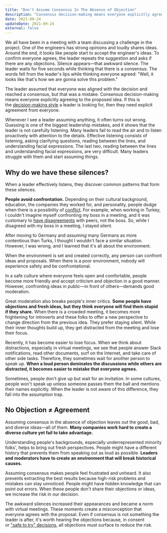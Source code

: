 ```yaml
---
title: "Don't Assume Consensus In The Absence of Objection"
description: "Consensus decision-making means everyone explicitly agreeing to the proposed idea. The leader needs explicit agreement from everyone and shouldn't assume consensus in the absence of objection."
date: 2021-09-24
updateDate: 2021-09-24
external: false
---
```


We all have been in a meeting with a team discussing a challenge in the project. One of the engineers has strong opinions and loudly shares ideas. Around the end, it looks like people start to accept the engineer's ideas. To confirm everyone agrees, the leader repeats the suggestion and asks if there are any objections. Silence appears—that awkward silence. The leader waits for five seconds while thinking that there is a consensus. The words fell from the leader's lips while thinking everyone agreed: "Well, it looks like that's how we are gonna solve this problem."

The leader assumed that everyone was aligned with the decision and reached a consensus, but that was a mistake. Consensus decision-making means everyone explicitly agreeing to the proposed idea. If this is the [decision-making style](/the-decision-making-pendulum/) a leader is looking for, then they need explicit agreement from everyone.

Whenever I see a leader assuming anything, it often turns out wrong. Guessing is one of the biggest leadership mistakes, and it shows that the leader is not carefully listening. Many leaders fail to read the air and to listen proactively with attention to the details. Effective listening consists of listening, asking clarifying questions, reading between the lines, and understanding facial expressions. The last two, reading between the lines and understanding facial expressions, are very difficult. Many leaders struggle with them and start assuming things.

## Why do we have these silences?

When a leader effectively listens, they discover common patterns that form these silences.

**People avoid confrontation.** Depending on their cultural background, education, the companies they worked for, and personality, people dodge when there is a possibility of [conflict](/how-to-solve-and-prevent-conflicts/). For example, when working in Turkey, I couldn't imagine myself confronting my boss in a meeting, and it was customary to [have disagreements](/explicit-disagreement-is-better-than-implicit-misunderstanding/) with peers, not the boss. So, while I disagreed with my boss in a meeting, I stayed silent.

After moving to Germany and _assuming_ many Germans as more contentious than Turks, I thought I wouldn't face a similar situation. However, I was wrong, and I learned that it's all about the environment.

When the environment is set and created correctly, any person can confront ideas and proposals. When there is a poor environment, nobody will experience safety and be confrontational.

In a safe culture where everyone feels open and comfortable, people become more friendly and accept criticism and objection in a good manner. However, confronting ideas in public—in front of others—demands good moderation.

Great moderation also breaks people's inner critics. **Some people have objections and fresh ideas, but they think everyone will find them stupid if they share.** When there is a crowded meeting, it becomes more frightening for introverts and these folks to offer a new perspective to change direction from the previous idea. They prefer staying silent. While their inner thoughts build up, they get distracted from the meeting and lose their focus.

Recently, it has become easier to lose focus. When we think about distractions, especially in virtual meetings, we see that people answer Slack notifications, read other documents, surf on the Internet, and take care of other side tasks. Therefore, they sometimes wait for another person to speak up. **When a loud person dominates the discussions while others are distracted, it becomes easier to mistake that everyone agrees.**

Sometimes, people don't give up but wait for an invitation. In some cultures, people won't speak up unless someone passes them the ball and mentions their names explicitly. When the leader is not aware of this difference, they fall into the assumption trap.

## No Objection ≠ Agreement

Assuming consensus in the absence of objection leaves out the good, bad, and diverse ideas—all of them. **Many companies work hard to create a diverse culture yet fail to take advantage.**

Understanding people's backgrounds, especially underrepresented minority folks', helps to bring out fresh perspectives. People might have a different history that prevents them from speaking out as loud as possible. **Leaders and moderators have to create an environment that will break historical causes.**

Assuming consensus makes people feel frustrated and unheard. It also prevents extracting the best results because high-risk problems and mistakes can stay unnoticed. People might have hidden knowledge that can point out errors. When these people don't share their objections or ideas, we increase the risk in our decision.

The awkward silences increased their appearances and became a norm with virtual meetings. These moments create a misconception that everyone agrees with the proposal. Even if consensus is not something the leader is after, it's worth hearing the objections because, in consent or ["safe to try" decisions](/how-to-handle-and-overcome-objections-to-your-proposal-at-work/), all objections must surface to reduce the risk.

